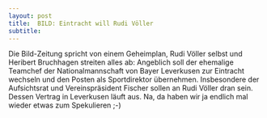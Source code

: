 ```yaml
---
layout: post
title:  BILD: Eintracht will Rudi Völler
subtitle:  
---
```


Die Bild-Zeitung spricht von einem Geheimplan, Rudi Völler selbst und Heribert Bruchhagen streiten alles ab: Angeblich soll der ehemalige Teamchef der Nationalmannschaft von Bayer Leverkusen zur Eintracht wechseln und den Posten als Sportdirektor übernehmen. Insbesondere der Aufsichtsrat und Vereinspräsident Fischer sollen an Rudi Völler dran sein. Dessen Vertrag in Leverkusen läuft aus. Na, da haben wir ja endlich mal wieder etwas zum Spekulieren ;-)


